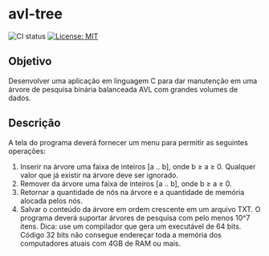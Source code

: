 # avl-tree

![CI status](https://github.com/ThyagOliveira/avl-tree/workflows/CI/badge.svg)
[![License: MIT](https://img.shields.io/badge/License-MIT-green.svg)](https://opensource.org/licenses/MIT)


## Objetivo
Desenvolver uma aplicação em linguagem C para dar manutenção em uma árvore de pesquisa binária
balanceada AVL com grandes volumes de dados.
## Descrição
A tela do programa deverá fornecer um menu para permitir as seguintes operações:
1. Inserir na árvore uma faixa de inteiros [a .. b], onde b ≥ a ≥ 0. Qualquer valor que já existir na árvore
deve ser ignorado.
2. Remover da árvore uma faixa de inteiros [a .. b], onde b ≥ a ≥ 0.
3. Retornar a quantidade de nós na árvore e a quantidade de memória alocada pelos nós.
4. Salvar o conteúdo da árvore em ordem crescente em um arquivo TXT.
O programa deverá suportar árvores de pesquisa com pelo menos 10^7 itens. Dica: use um compilador que
gera um executável de 64 bits. Código 32 bits não consegue endereçar toda a memória dos computadores
atuais com 4GB de RAM ou mais.
